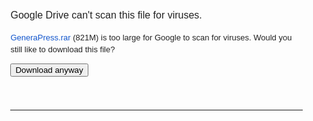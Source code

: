 <!DOCTYPE html><html><head><title>Google Drive - Virus scan warning</title><meta http-equiv="content-type" content="text/html; charset=utf-8"/><style nonce="Zifa94o2fS1JPJvy1GNKOw">.goog-link-button{position:relative;color:#15c;text-decoration:underline;cursor:pointer}.goog-link-button-disabled{color:#ccc;text-decoration:none;cursor:default}body{color:#222;font:normal 13px/1.4 arial,sans-serif;margin:0}.grecaptcha-badge{visibility:hidden}.uc-main{padding-top:50px;text-align:center}#uc-dl-icon{display:inline-block;margin-top:16px;padding-right:1em;vertical-align:top}#uc-text{display:inline-block;max-width:68ex;text-align:left}.uc-error-caption,.uc-warning-caption{color:#222;font-size:16px}#uc-download-link{text-decoration:none}.uc-name-size a{color:#15c;text-decoration:none}.uc-name-size a:visited{color:#61c;text-decoration:none}.uc-name-size a:active{color:#d14836;text-decoration:none}.uc-footer{color:#777;font-size:11px;padding-bottom:5ex;padding-top:5ex;text-align:center}.uc-footer a{color:#15c}.uc-footer a:visited{color:#61c}.uc-footer a:active{color:#d14836}.uc-footer-divider{color:#ccc;width:100%}.goog-inline-block{position:relative;display:-moz-inline-box;display:inline-block}* html .goog-inline-block{display:inline}*:first-child+html .goog-inline-block{display:inline}sentinel{}</style><link rel="icon" href="//ssl.gstatic.com/docs/doclist/images/drive_2022q3_32dp.png"/></head><body><div class="uc-main"><div id="uc-dl-icon" class="image-container"><div class="drive-sprite-aux-download-file"></div></div><div id="uc-text"><p class="uc-warning-caption">Google Drive can't scan this file for viruses.</p><p class="uc-warning-subcaption"><span class="uc-name-size"><a href="/open?id=1Lml-7RIW3bpd8jHvRTSopsiNcCufS8d7">GeneraPress.rar</a> (821M)</span> is too large for Google to scan for viruses. Would you still like to download this file?</p><form id="download-form" action="https://drive.usercontent.google.com/download" method="get"><input type="submit" id="uc-download-link" class="goog-inline-block jfk-button jfk-button-action" value="Download anyway"/><input type="hidden" name="id" value="1Lml-7RIW3bpd8jHvRTSopsiNcCufS8d7"><input type="hidden" name="export" value="download"><input type="hidden" name="confirm" value="t"><input type="hidden" name="uuid" value="792b6096-b73e-47bd-ac64-9e1c57e52b4f"></form></div></div><div class="uc-footer"><hr class="uc-footer-divider"></div></body></html>
